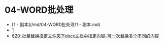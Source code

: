 # 04-WORD批处理

- [1 - 副本](/md/04-WORD批处理/1 - 副本.md)
- [1](/md/04-WORD批处理/1.md)
- [620-批量替换指定文件夹下docx文档中指定内容-可一次替换多个不同的内容](/md/04-WORD批处理/620-批量替换指定文件夹下docx文档中指定内容-可一次替换多个不同的内容.md)
